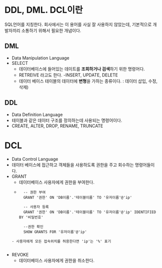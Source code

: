 # DDL, DML. DCL이란

SQL언어를 지칭한다.
회사에서는 이 용어를 사실 잘 사용하지 않았는데, 
기본적으로 개발자끼리 소통하기 위해서 필요한 개념이다.


## DML
- Data Manipulation Language
- SELECT
    - 데이터베이스에 들어있는 데이트를 **조회하거나 검색**하기 위한 명령어다.
    - RETREIVE 라고도 한다.
-INSERT, UPDATE, DELETE
    - 데이터 베이스 테이블의 데이터에 **변형**을 가하는 종류이다. : 데이터 삽입, 수정, 삭제)

## DDL
- Data Definition Language
- 테이블과 같은 데이터 구조를 정의하는데 사용되는 명령어이다.
- CREATE, ALTER, DROP, RENAME, TRUNCATE


# DCL
- Data Control Language
- 데이터 베이스에 접근하고 객체들을 사용하도록 권한을 주고 회수하는 명령어들이다.
- GRANT
    - 데이터베이스 사용자에게 권한을 부여한다.
    - ``` mysql
        -- 권한 부여 
        GRANT '권한' ON 'DB이름'.'테이블이름' TO '유저이름'@'ip'

        -- 사용자 등록
        GRANT '권한' ON 'DB이름'.'테이블이름' TO '유저이름'@'ip' IDENTIFIED BY '비밀번호'

        --권한 확인
        SHOW GRANTS FOR '유저이름'@'ip'
    ```
    - 사용자에게 모든 접속위치를 허용한다면 'ip'는 '%' 표기


- REVOKE
    - 데이터베이스 사용자에게 권한을 취소한다.
